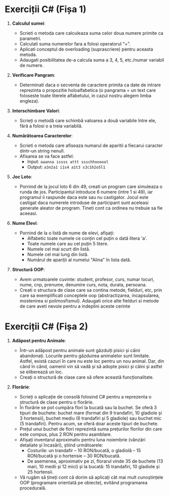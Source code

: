 # Exerciții C# (Fișa 1)

1. **Calculul sumei**:
    - Scrieti o metoda care calculeaza suma celor doua numere primite ca parametri.
    - Calculati suma numerelor fara a folosi operatorul “+”.
    - Aplicati conceptul de overloading (suprascriere) pentru aceasta metoda.
    - Adaugati posibilitatea de-a calcula suma a 3, 4, 5, etc./numar variabil de numere.

2. **Verificare Pangram**:
    - Determinati daca o secventa de caractere primita ca date de intrare reprezinta o propozitie 
holoalfabetica (o pangrama = un text care foloseste toate literele alfabetului, in cazul nostru
alegem limba engleza).

3. **Interschimbare Valori**:
    - Scrieți o metodă care schimbă valoarea a două variabile între ele, fără a folosi o a treia variabilă.

4. **Numărătoarea Caracterelor**:
    - Scrieti o metoda care afiseaza numarul de aparitii a fiecarui caracter dintr-un string nenull. 
    - Afisarea se va face astfel:
      - Input: `aaanna issss attt ssschhoooool`
      - Output: `a3n2a1 i1s4 a1t3 s3c1h2o5l1`

5. **Joc Loto**:
    - Pornind de la jocul loto 6 din 49, creati un program care simuleaza o runda de jos. Participantul
introduce 6 numere (intre 1 si 49), iar programul ii raspunde daca este sau nu castigator. Jocul 
este castigat daca numerele introduse de participant sunt aceleasi generate aleator de 
program. Tineti cont ca ordinea nu trebuie sa fie aceeasi.

6. **Nume Elevi**:
    - Pornind de la o listă de nume de elevi, afișați:
      - Alfabetic toate numele ce conțin cel puțin o dată litera 'a'.
      - Toate numele care au cel puțin 5 litere.
      - Numele cel mai scurt din listă.
      - Numele cel mai lung din listă.
      - Numărul de apariții al numelui "Alina" în lista dată.

7. **Structură OOP**:
    - Avem urmatoarele cuvinte: student, profesor, curs, numar locuri, nume, cnp, prenume, 
denumire curs, nota, durata, persoana.
    - Creati o structura de clase care sa contina metode, fielduri, etc, prin care sa exemplificati 
conceptele oop (abstractizarea, incapsularea, mostenirea si polimosfismul). Adaugati orice 
alte fielduri si metode de care aveti nevoie pentru a indeplini aceste cerinte

# Exerciții C# (Fișa 2)

1. **Adăpost pentru Animale**:
    - Într-un adăpost pentru animale sunt găzduiți pisici și câini abandonați. Locurile pentru găzduirea animalelor sunt limitate. Astfel, există cazuri în care nu este loc pentru un nou animal. Dar, din când în când, oamenii vin să vadă și să adopte pisici și câini și astfel se eliberează un loc.
    - Creați o structură de clase care să ofere această funcționalitate.
  
2. **Florărie**:
    - Scrieți o aplicație de consolă folosind C# pentru a reprezenta o structură de clase pentru o florărie.
    - În florărie se pot cumpăra flori la bucată sau la buchet. Se oferă 3 tipuri de buchete: buchet mare (format din 9 trandafiri, 10 gladiole și 3 hortensii), buchet mediu (6 trandafiri și 5 gladiole) sau buchet mic (5 trandafiri). Pentru acum, se oferă doar aceste tipuri de buchete.
    - Prețul unui buchet de flori reprezintă suma prețurilor florilor din care este compus, plus 2 RON pentru asamblare.
    - Afișați inventarul aproximativ pentru luna noiembrie (vânzări detaliate și încasări), știind următoarele:
      - Costurile: un trandafir – 10 RON/bucată, o gladiolă – 15 RON/bucată și o hortensie – 30 RON/bucată.
      - De asemenea, aproximativ pe zi, florarul vinde 35 de buchete (13 mari, 10 medii și 12 mici) și la bucată: 15 trandafiri, 10 gladiole și 25 hortensii.
    - Vă rugăm să țineți cont că dorim să aplicați cât mai mult cunoștințele OOP (programare orientată pe obiecte), evitând programarea procedurală.

